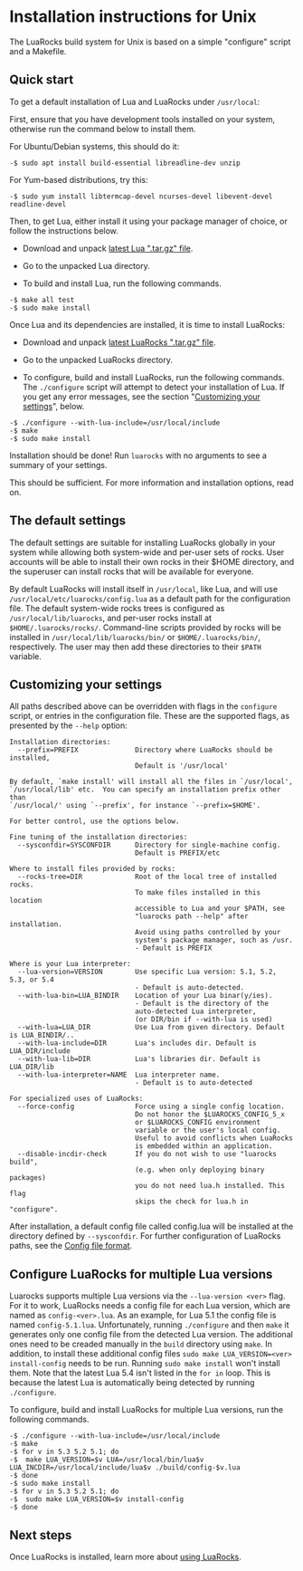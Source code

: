 # Installation instructions for Unix

The LuaRocks build system for Unix is based on a simple "configure" script and
a Makefile.

## Quick start

To get a default installation of Lua and LuaRocks under `/usr/local`:

First, ensure that you have development tools installed on your system,
otherwise run the command below to install them.

For Ubuntu/Debian systems, this should do it:

``` 
-$ sudo apt install build-essential libreadline-dev unzip
```

For Yum-based distributions, try this:

``` 
-$ sudo yum install libtermcap-devel ncurses-devel libevent-devel readline-devel
```

Then, to get Lua, either install it using your package manager of choice, or
 follow the instructions below.
* Download and unpack [latest Lua ".tar.gz" file](https://www.lua.org/ftp/).

* Go to the unpacked Lua directory.

* To build and install Lua, run the following commands.

```
-$ make all test
-$ sudo make install
```

Once Lua and its dependencies are installed, it is time to install LuaRocks:

* Download and unpack [latest LuaRocks ".tar.gz" file](https://luarocks.github.io/luarocks/releases/).

* Go to the unpacked LuaRocks directory.

* To configure, build and install LuaRocks, run the following commands. The `./configure` script will attempt to detect your installation of Lua. If you get any error messages, see the section "[Customizing your settings](#customizing-your-settings)", below.

```
-$ ./configure --with-lua-include=/usr/local/include
-$ make
-$ sudo make install
```

Installation should be done! Run `luarocks` with no arguments to 
see a summary of your settings.

This should be sufficient. For more information and installation options, read on.

## The default settings

The default settings are suitable for installing LuaRocks globally in your
system while allowing both system-wide and per-user sets of rocks. User
accounts will be able to install their own rocks in their $HOME directory, and
the superuser can install rocks that will be available for everyone.

By default LuaRocks will install itself in `/usr/local`, like Lua, and will
use `/usr/local/etc/luarocks/config.lua` as a default path for the
configuration file. The default system-wide rocks trees is configured as
`/usr/local/lib/luarocks`, and per-user rocks install at
`$HOME/.luarocks/rocks/`. Command-line scripts provided by rocks will be
installed in `/usr/local/lib/luarocks/bin/` or `$HOME/.luarocks/bin/`,
respectively. The user may then add these directories to their `$PATH`
variable.

## Customizing your settings

All paths described above can be overridden with flags in the `configure`
script, or entries in the configuration file. These are the supported flags,
as presented by the `--help` option:

```
Installation directories:
  --prefix=PREFIX              Directory where LuaRocks should be installed,
                               Default is '/usr/local'

By default, `make install' will install all the files in `/usr/local',
`/usr/local/lib' etc.  You can specify an installation prefix other than
`/usr/local/' using `--prefix', for instance `--prefix=$HOME'.

For better control, use the options below.

Fine tuning of the installation directories:
  --sysconfdir=SYSCONFDIR      Directory for single-machine config.
                               Default is PREFIX/etc

Where to install files provided by rocks:
  --rocks-tree=DIR             Root of the local tree of installed rocks.
                               To make files installed in this location
                               accessible to Lua and your $PATH, see
                               "luarocks path --help" after installation.
                               Avoid using paths controlled by your
                               system's package manager, such as /usr.
                               - Default is PREFIX

Where is your Lua interpreter:
  --lua-version=VERSION        Use specific Lua version: 5.1, 5.2, 5.3, or 5.4
                               - Default is auto-detected.
  --with-lua-bin=LUA_BINDIR    Location of your Lua binar(y/ies).
                               - Default is the directory of the
                               auto-detected Lua interpreter,
                               (or DIR/bin if --with-lua is used)
  --with-lua=LUA_DIR           Use Lua from given directory. Default is LUA_BINDIR/..
  --with-lua-include=DIR       Lua's includes dir. Default is LUA_DIR/include
  --with-lua-lib=DIR           Lua's libraries dir. Default is LUA_DIR/lib
  --with-lua-interpreter=NAME  Lua interpreter name.
                               - Default is to auto-detected

For specialized uses of LuaRocks:
  --force-config               Force using a single config location.
                               Do not honor the $LUAROCKS_CONFIG_5_x
                               or $LUAROCKS_CONFIG environment
                               variable or the user's local config.
                               Useful to avoid conflicts when LuaRocks
                               is embedded within an application.
  --disable-incdir-check       If you do not wish to use "luarocks build",
                               (e.g. when only deploying binary packages)
                               you do not need lua.h installed. This flag
                               skips the check for lua.h in "configure".

```

After installation, a default config file called config.lua will be installed
at the directory defined by `--sysconfdir`. For further configuration of
LuaRocks paths, see the [Config file format](config_file_format.md).

## Configure LuaRocks for multiple Lua versions

Luarocks supports multiple Lua versions via the `--lua-version <ver>` flag. For it to work, LuaRocks needs a config file for each Lua version, which are named as `config-<ver>.lua`. As an example, for Lua 5.1 the config file is named `config-5.1.lua`. Unfortunately, running `./configure` and then `make` it generates only one config file from the detected Lua version. The additional ones need to be creaded manually in the `build` directory using `make`. In addition, to install these additional config files `sudo make LUA_VERSION=<ver> install-config` needs to be run. Running `sudo make install` won't install them. Note that the latest Lua 5.4 isn't listed in the `for in` loop. This is because the latest Lua is automatically being detected by running `./configure`.

To configure, build and install LuaRocks for multiple Lua versions, run the following commands.
```
-$ ./configure --with-lua-include=/usr/local/include
-$ make
-$ for v in 5.3 5.2 5.1; do
-$ 	make LUA_VERSION=$v LUA=/usr/local/bin/lua$v LUA_INCDIR=/usr/local/include/lua$v ./build/config-$v.lua
-$ done
-$ sudo make install
-$ for v in 5.3 5.2 5.1; do
-$ 	sudo make LUA_VERSION=$v install-config
-$ done
```

## Next steps

Once LuaRocks is installed, learn more about [using LuaRocks](using_luarocks.md).



